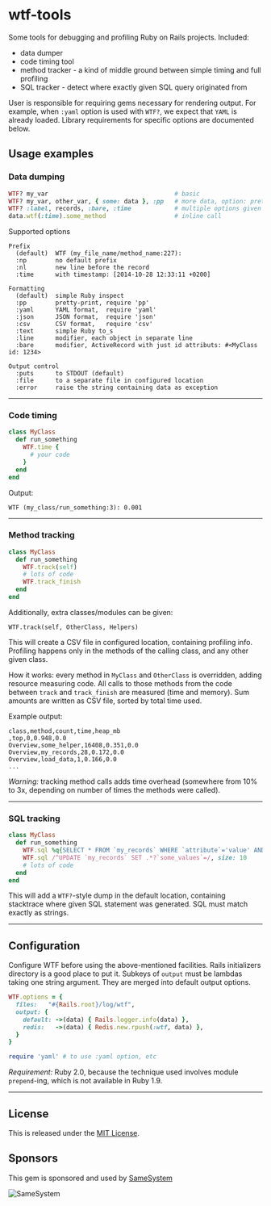 wtf-tools
=========

Some tools for debugging and profiling Ruby on Rails projects. Included:

* data dumper 
* code timing tool
* method tracker - a kind of middle ground between simple timing and full profiling
* SQL tracker - detect where exactly given SQL query originated from

User is responsible for requiring gems necessary for rendering output. 
For example, when `:yaml` option is used with `WTF?`, we expect that `YAML` is already loaded.
Library requirements for specific options are documented below.

Usage examples
--------------

### Data dumping

```ruby
WTF? my_var                                   # basic
WTF? my_var, other_var, { some: data }, :pp   # more data, option: pretty-print
WTF? :label, records, :bare, :time            # multiple options given
data.wtf(:time).some_method                   # inline call
```

Supported options

```
Prefix
  (default)  WTF (my_file_name/method_name:227): 
  :np        no default prefix
  :nl        new line before the record
  :time      with timestamp: [2014-10-28 12:33:11 +0200]

Formatting
  (default)  simple Ruby inspect
  :pp        pretty-print, require 'pp'
  :yaml      YAML format,  require 'yaml'
  :json      JSON format,  require 'json'
  :csv       CSV format,   require 'csv'
  :text      simple Ruby to_s
  :line      modifier, each object in separate line
  :bare      modifier, ActiveRecord with just id attributs: #<MyClass id: 1234>

Output control
  :puts      to STDOUT (default)
  :file      to a separate file in configured location
  :error     raise the string containing data as exception
```

---

### Code timing

```ruby
class MyClass
  def run_something
    WTF.time {
      # your code
    }
  end
end
```

Output:

```
WTF (my_class/run_something:3): 0.001
```

---

### Method tracking

```ruby
class MyClass
  def run_something
    WTF.track(self)
    # lots of code
    WTF.track_finish
  end
end
```

Additionally, extra classes/modules can be given:

```
WTF.track(self, OtherClass, Helpers)
```

This will create a CSV file in configured location, containing profiling info.
Profiling happens only in the methods of the calling class, and any other given class.

How it works: every method in `MyClass` and `OtherClass` is overridden, adding resource measuring code.
All calls to those methods from the code between `track` and `track_finish` are measured (time and memory).
Sum amounts are written as CSV file, sorted by total time used.

Example output:

```csv
class,method,count,time,heap_mb
,top,0,0.948,0.0
Overview,some_helper,16408,0.351,0.0
Overview,my_records,28,0.172,0.0
Overview,load_data,1,0.166,0.0 
...
```

*Warning:* tracking method calls adds time overhead (somewhere from 10% to 3x, depending on number of times the methods were called).

---

### SQL tracking

```ruby
class MyClass
  def run_something
    WTF.sql %q{SELECT * FROM `my_records` WHERE `attribute`='value' AND `etc`}
    WTF.sql /^UPDATE `my_records` SET .*?`some_values`=/, size: 10
    # lots of code
  end
end
```

This will add a `WTF?`-style dump in the default location, containing stacktrace where given SQL statement was generated. SQL must match exactly as strings.

---


Configuration
-------------

Configure WTF before using the above-mentioned facilities.
Rails initializers directory is a good place to put it.
Subkeys of `output` must be lambdas taking one string argument. They are merged into default output options.

```ruby
WTF.options = {
  files:   "#{Rails.root}/log/wtf",
  output: {
    default: ->(data) { Rails.logger.info(data) },
    redis:   ->(data) { Redis.new.rpush(:wtf, data) },
  }
}

require 'yaml' # to use :yaml option, etc
```

*Requirement:* Ruby 2.0, because the technique used involves module `prepend`-ing, which is not available in Ruby 1.9.

---

License
-------

This is released under the [MIT License](http://www.opensource.org/licenses/MIT).

Sponsors
-------

This gem is sponsored and used by [SameSystem](http://www.samesystem.com)

![SameSystem](http://www.samesystem.com/assets/logo_small.png)
